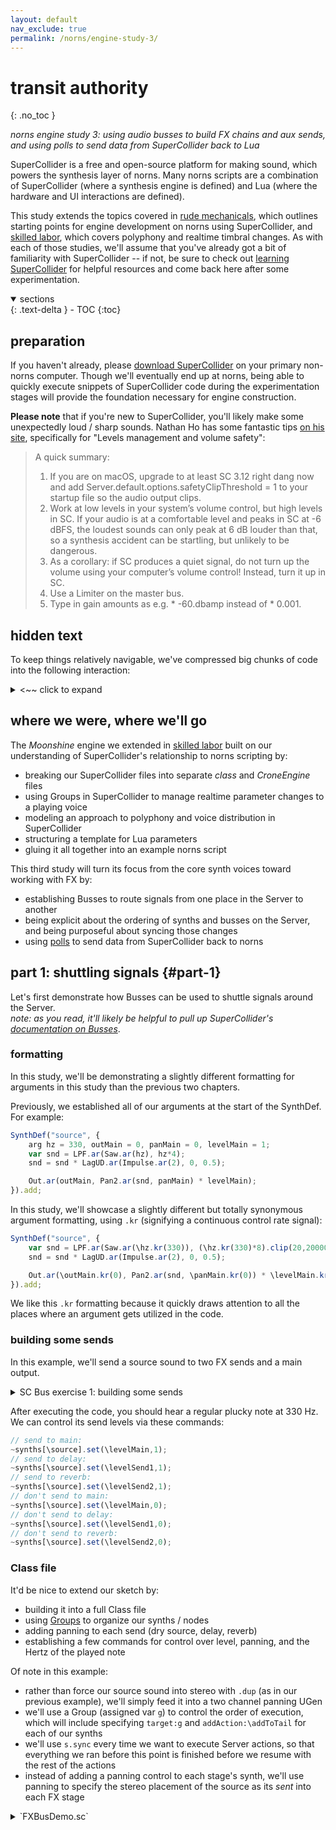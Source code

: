 ```yaml
---
layout: default
nav_exclude: true
permalink: /norns/engine-study-3/
---
```


# transit authority
{: .no_toc }

*norns engine study 3: using audio busses to build FX chains and aux sends, and using polls to send data from SuperCollider back to Lua*

SuperCollider is a free and open-source platform for making sound, which powers the synthesis layer of norns. Many norns scripts are a combination of SuperCollider (where a synthesis engine is defined) and Lua (where the hardware and UI interactions are defined).

This study extends the topics covered in [rude mechanicals](/docs/norns/engine-study-1/), which outlines starting points for engine development on norns using SuperCollider, and [skilled labor](/docs/norns/engine-study-2/), which covers polyphony and realtime timbral changes. As with each of those studies, we'll assume that you've already got a bit of familiarity with SuperCollider -- if not, be sure to check out [learning SuperCollider](/docs/norns/studies/#learning-supercollider) for helpful resources and come back here after some experimentation.

<details open markdown="block">
  <summary>
    sections
  </summary>
  {: .text-delta }
- TOC
{:toc}
</details>

## preparation

If you haven't already, please [download SuperCollider](https://supercollider.github.io) on your primary non-norns computer. Though we'll eventually end up at norns, being able to quickly execute snippets of SuperCollider code during the experimentation stages will provide the foundation necessary for engine construction.

**Please note** that if you're new to SuperCollider, you'll likely make some unexpectedly loud / sharp sounds. Nathan Ho has some fantastic tips [on his site](https://nathan.ho.name/posts/supercollider-tips/), specifically for "Levels management and volume safety":

> A quick summary:
>
> 1. If you are on macOS, upgrade to at least SC 3.12 right dang now and add Server.default.options.safetyClipThreshold = 1 to your startup file so the audio output clips.  
> 2. Work at low levels in your system’s volume control, but high levels in SC. If your audio is at a comfortable level and peaks in SC at -6 dBFS, the loudest sounds can only peak at 6 dB louder than that, so a synthesis accident can be startling, but unlikely to be dangerous.  
> 3. As a corollary: if SC produces a quiet signal, do not turn up the volume using your computer’s volume control! Instead, turn it up in SC.  
> 4. Use a Limiter on the master bus.  
> 5. Type in gain amounts as e.g. * -60.dbamp instead of * 0.001.

## hidden text

To keep things relatively navigable, we've compressed big chunks of code into the following interaction:

<details closed markdown="block">

<summary>
<~~ click to expand
</summary>
Hello! This is how big chunks of code will be presented throughout the study.  
Please be sure to expand them as you come across them, otherwise the study will feel like it's missing a lot of crucial information.
</details>

## where we were, where we'll go

The *Moonshine* engine we extended in [skilled labor](/docs/norns/engine-study-2/) built on our understanding of SuperCollider's relationship to norns scripting by:

- breaking our SuperCollider files into separate *class* and *CroneEngine* files
- using Groups in SuperCollider to manage realtime parameter changes to a playing voice
- modeling an approach to polyphony and voice distribution in SuperCollider
- structuring a template for Lua parameters
- gluing it all together into an example norns script

This third study will turn its focus from the core synth voices toward working with FX by:

- establishing Busses to route signals from one place in the Server to another
- being explicit about the ordering of synths and busses on the Server, and being purposeful about syncing those changes
- using [polls](/docs/norns/reference/poll) to send data from SuperCollider back to norns

## part 1: shuttling signals {#part-1}

Let's first demonstrate how Busses can be used to shuttle signals around the Server.  
*note: as you read, it'll likely be helpful to pull up SuperCollider's [documentation on Busses](https://doc.sccode.org/Tutorials/Getting-Started/11-Busses.html)*.

### formatting

In this study, we'll be demonstrating a slightly different formatting for arguments in this study than the previous two chapters.

Previously, we established all of our arguments at the start of the SynthDef. For example:

```js
SynthDef("source", {
	arg hz = 330, outMain = 0, panMain = 0, levelMain = 1;
	var snd = LPF.ar(Saw.ar(hz), hz*4);
	snd = snd * LagUD.ar(Impulse.ar(2), 0, 0.5);

	Out.ar(outMain, Pan2.ar(snd, panMain) * levelMain);
}).add;
```

In this study, we'll showcase a slightly different but totally synonymous argument formatting, using `.kr` (signifying a continuous control rate signal):

```js
SynthDef("source", {
	var snd = LPF.ar(Saw.ar(\hz.kr(330)), (\hz.kr(330)*8).clip(20,20000);
	snd = snd * LagUD.ar(Impulse.ar(2), 0, 0.5);

	Out.ar(\outMain.kr(0), Pan2.ar(snd, \panMain.kr(0)) * \levelMain.kr(1));
}).add;
```

We like this `.kr` formatting because it quickly draws attention to all the places where an argument gets utilized in the code.

### building some sends

In this example, we'll send a source sound to two FX sends and a main output.

<details closed markdown="block">

<summary>
SC Bus exercise 1: building some sends
</summary>

```js
// SC Bus exercise 1: building some sends

// CMD + ENTER / CTRL + ENTER from here to run the code
(
// create a Dictionary of synths:
~synths = Dictionary.new;

// create a Dictionary of audio busses:
~busses = Dictionary.new;
~busses[\mainOut] = Bus.audio(server: Server.default, numChannels: 2);
~busses[\delaySend] = Bus.audio(server: Server.default, numChannels: 2);
~busses[\reverbSend] = Bus.audio(server: Server.default, numChannels: 2);

// alias our Server:
s = Server.default;

// make a Routine, so that we can sync changes to the Server
Routine{

	// define our source sound:
	SynthDef("source", {
		var snd = LPF.ar(Saw.ar(\hz.kr(330)), (\hz.kr(330)*8)).clip(20,20000);
		snd = snd * LagUD.ar(Impulse.ar(2), 0, 2);

		Out.ar(\outMain.kr, (snd * \levelMain.kr(1)).dup); // .dup = send stereo signal
		Out.ar(\outSend1.kr, (snd * \levelSend1.kr(0)).dup);
		Out.ar(\outSend2.kr, (snd * \levelSend2.kr(0)).dup);
	}).add;

	// define our delay:
	SynthDef("delay", {
		Out.ar(\out.kr, CombC.ar(In.ar(\in.kr, 2),1.0,0.2,3.2));
	}).add;

	// define our reverb:
	SynthDef("reverb", {
		var sig = In.ar(\in.kr, 2);
		Out.ar(\out.kr, FreeVerb2.ar(sig[0], sig[1], 1.0, 0.7, 0.2, 1.5));
	}).add;

	// define our main output:
	SynthDef("main", {
		Out.ar(\out.kr, In.ar(\in.kr, 2));
	}).add;

	// we sync the Server here so that the common SynthDefs above
	//   are present on the Server when requested below
	s.sync;

	// build our source and pass it arguments:
	~synths[\source] = Synth.new("source", [
		\outMain, ~busses[\mainOut], // connecting to the mainOut bus
		\outSend1, ~busses[\delaySend], // connecting to the delaySend bus
		\outSend2, ~busses[\reverbSend] // connecting to the reverbSend bus
	]);

	// build our delay AFTER our source
	//   and pass it arguments:
	~synths[\delay] = Synth.after(~synths[\source], "delay", [
		\in, ~busses[\delaySend], // input = the delaySend bus
		\out, ~busses[\mainOut] // output = the mainOut bus
	]);

	// build our reverb AFTER our delay
	//   and pass it arguments:
	~synths[\reverb] = Synth.after(~synths[\delay], "reverb", [
		\in, ~busses[\reverbSend], // input = the reverbSend bus
		\out, ~busses[\mainOut] // output = the mainOut bus
	]);

	// build our main output AFTER our reverb
	//   and pass it arguments:
	~synths[\main] = Synth.after(~synths[\reverb], "main", [
		\in, ~busses[\mainOut], // input = the mainOut bus
		\out, 0 // output = the default output device
	]);
}.play;
)
```
</details>

After executing the code, you should hear a regular plucky note at 330 Hz. We can control its send levels via these commands:

```js
// send to main:
~synths[\source].set(\levelMain,1);
// send to delay:
~synths[\source].set(\levelSend1,1);
// send to reverb:
~synths[\source].set(\levelSend2,1);
// don't send to main:
~synths[\source].set(\levelMain,0);
// don't send to delay:
~synths[\source].set(\levelSend1,0);
// don't send to reverb:
~synths[\source].set(\levelSend2,0);
```

### Class file

It'd be nice to extend our sketch by:

- building it into a full Class file
- using [Groups](https://doc.sccode.org/Classes/Group.html) to organize our synths / nodes
- adding panning to each send (dry source, delay, reverb)
- establishing a few commands for control over level, panning, and the Hertz of the played note

Of note in this example:

- rather than force our source sound into stereo with `.dup` (as in our previous example), we'll simply feed it into a two channel panning UGen
- we'll use a Group (assigned var `g`) to control the order of execution, which will include specifying `target:g` and `addAction:\addToTail` for each of our synths
- we'll use `s.sync` every time we want to execute Server actions, so that everything we ran before this point is finished before we resume with the rest of the actions
- instead of adding a panning control to each stage's synth, we'll use panning to specify the stereo placement of the source as its *sent* into each FX stage

<details closed markdown="block">

<summary>
`FXBusDemo.sc`
</summary>
```js
// SC Bus exercise 2
// busses in a class with panning and commands

FXBusDemo {

	var <synths;
	var <busses;
	var <g;

	*new {
		^super.new.init();
	}

	init {
		var s = Server.default;
		synths = Dictionary.new;
		busses = Dictionary.new;

		Routine {
			// in this demo, source bus is mono / FX are stereo:
			busses[\source] = Bus.audio(s, 1);
			busses[\main_out] = Bus.audio(s, 2);
			busses[\reverb_send] = Bus.audio(s, 2);
			busses[\delay_send] = Bus.audio(s, 2);

			// define our patch synths, to control stereo field:
			SynthDef.new(\patch_pan, {
				Out.ar(\out.kr, Pan2.ar(In.ar(\in.kr), \pan.kr(0), \level.kr(1)));
			}).send(s);

			SynthDef.new(\patch_main, {
				Out.ar(\out.kr, In.ar(\in.kr, 2) * \level.kr(1));
			}).send(s);

			// add a group to order our synths / nodes:
			g = Group.new(s);

			// define our source synth:
			synths[\source] = SynthDef.new(\sourceBlip, {
				var snd = LPF.ar(Saw.ar(\hz.kr(330)), (\hz.kr(330)*8).clip(20,20000));
				snd = snd * LagUD.ar(Impulse.ar(2), 0, 2);
				Out.ar(\out.kr, snd * \level.kr(0.5));
			}).play(target:g, addAction:\addToTail, args:[
				\out, busses[\source]
			]);

			// why are we syncing here? two reasons:
			// 1. so the common SynthDefs above are present on the Server when requested
			// 2. because the send synths below use \addToTail,
			//   we need the Server to finish creating the source synth before they are added
			s.sync;

			synths[\dry] = Synth.new(\patch_pan,
				target:g, addAction:\addToTail, args:[
					\in, busses[\source],
					\out, busses[\main_out],
					\level, 1.0
			]);

			synths[\delay_send] = Synth.new(\patch_pan,
				target:g, addAction:\addToTail, args:[
					\in, busses[\source],
					\out, busses[\delay_send],
					\level, 0.0
			]);

			synths[\reverb_send] = Synth.new(\patch_pan,
				target:g, addAction:\addToTail, args:[
					\in, busses[\source],
					\out, busses[\reverb_send],
					\level, 0.0
			]);

			synths[\delay] = SynthDef.new(\delay, {
				arg in, out, level=1;
				Out.ar(out, DelayC.ar(In.ar(in, 2), 1.0, 0.2, level));
			}).play(target:g, addAction:\addToTail, args:[
				\in, busses[\delay_send], \out, busses[\main_out]
			]);

			synths[\reverb] = SynthDef.new(\reverb, {
				arg in, out, level=1;
				Out.ar(out, FreeVerb.ar(In.ar(in, 2), 1.0, 0.9, 0.1, level));
			}).play(target:g, addAction:\addToTail, args:[
				\in, busses[\reverb_send], \out, busses[\main_out]
			]);

			// again, we want the next synth to actually be added *after* all others
			s.sync;

			synths[\main_out] = Synth.new(\patch_main,
				target:g, addAction:\addToTail, args: [
					\in, busses[\main_out], \out, 0
			]);

		}.play;
	}

	setLevel { arg key, val;
		synths[key].set(\level, val);
	}

	setPan { arg key, val;
		synths[key].set(\pan, val);
	}

	setHz { arg val;
		synths[\source].set(\hz, val);
	}

	// IMPORTANT: free Server resources and nodes when done!
	free {
		g.free;
		busses.do({arg bus; bus.free;});
	}

}
```
</details>

To move forward, we'll need to save this Class definition in a place on our non-norns computer where SuperCollider can find it. We've covered this process in [skilled labor](/docs/norns/engine-study-2/#class_example-1), so we won't repeat those steps here.

Now, to have your class definition useable in SuperCollider, recompile the class library via `Language > Recompile Class Library`.

#### instantiate the class

When the library recompiles, we should be able to instantiate the `FXBusDemo` Class and its associated methods like any other class in SuperCollider. To try it out, open a blank SuperCollider file and type and live-execute (<kbd>Ctrl-Enter</kbd> on Windows/Linux or <kbd>CMD-RETURN</kbd> on macOS) the following lines:

```
// take note of the server nodes that print:
s.queryAllNodes;

// execute this line to start up the FXBusDemo:
x = FXBusDemo.new();

// take another look at the server:
s.queryAllNodes;
// you should see a group present with 'sourceBlip', 'patch_pan', etc

// execute one cluster at a time:
x.setLevel(\delay_send,0.6);
x.setLevel(\reverb_send,0.6);

x.setPan(\dry,1);
x.setPan(\delay_send,-1);

x.setLevel(\dry, 0);
x.setPan(\reverb_send,1);

x.setHz(330/3);

x.setHz(330*0.75);
```

#### side-quest: adding a DJ-style isolator {#sidequest}

*nb. many thanks to Ezra for their assistance with this topic!*

Adventures in reproducing hardware are very rewarding in SuperCollider -- they allow us to concretize our understanding of the devices we'd like to model and expand our understanding of DSP theory. So, before we move into polls, let's round out our final audio stage with a [DJ-style isolator](https://djtechtools.com/2011/12/11/an-introduction-to-mixing-with-dj-isolator-mixers/).

An isolator is a very handy tool for creative mixing. It allows you to selectively cut or boost "low", "mid" and "high" bands within an input signal. Most importantly, it has a flat response -- when all three bands are at 0dB, the isolator should not color the input signal.

To keep things simple, we'll use [`LPF`](https://doc.sccode.org/Classes/LPF.html) and [`HPF`](https://doc.sccode.org/Classes/HPF.html), which are non-resonant 2nd-order Butterworth filters. However, if we naively mix a lowpass and highpass Butterworth at the same FC, we get a +3db bump at the filter cutoff. To avoid this, we'll cascade *two* 2nd order Butterworths -- this gets us a [Linkwitz-Riley](https://en.wikipedia.org/wiki/Linkwitz%E2%80%93Riley_filter) filter, which is a standard building block for crossovers. So, we'll take a lowpass and highpass L-R filter at same frequency, with a mid section, and their sum will have a flat magnitude response.

Here's an example of this architecture:

```js
// white noise source, watch your ears!
(
z = {
	var src = WhiteNoise.ar;
	var fc1 = \fc1.kr(600);
	var fc2 = \fc2.kr(1800);
	
	var ampLo = \ampLo.kr(1);
	var ampMid = \ampMid.kr(1);
	var ampHi = \ampHi.kr(1);
	
	var lo = LPF.ar(LPF.ar(src, fc1), fc1) * ampLo;
	var mid = HPF.ar(HPF.ar(LPF.ar(LPF.ar(src, fc2), fc2), fc1), fc1) * ampMid;
	var hi = HPF.ar(HPF.ar(src, fc2), fc2) * ampHi;
	
	Out.ar(\out.kr(0), ((lo + mid + hi) * \amp.kr(0.2)).dup);
}.play(s, \addToTail);
)

// controls:
z.set(\ampLo,0);
z.set(\ampMid,0);
z.set(\ampHi,0);

z.set(\ampLo,1);
z.set(\ampMid,1);
z.set(\ampHi,1);
```

To add this functionality, we'll adjust `\patch_main`:

```js
SynthDef.new(\patch_main, {
	var src = In.ar(\in.kr, 2);
	var fc1 = \fc1.kr(600);
	var fc2 = \fc2.kr(1800);
	
	var ampLo = \ampLo.kr(1);
	var ampMid = \ampMid.kr(1);
	var ampHi = \ampHi.kr(1);
	
	var lo = LPF.ar(LPF.ar(src, fc1), fc1) * ampLo;
	var mid = HPF.ar(HPF.ar(LPF.ar(LPF.ar(src, fc2), fc2), fc1), fc1) * ampMid;
	var hi = HPF.ar(HPF.ar(src, fc2), fc2) * ampHi;
	
	var mix = lo + mid + hi;
	
	Out.ar(\out.kr, mix * \level.kr(1));
}).send(s);
```

And to control it, we'll add a `setMain` command:

```js
setMain { arg key, val;
	synths[\main_out].set(key, val);
}
```

<details closed markdown="block">
<summary>
Our new `FXBusDemo.sc`
</summary>

```js
// SC Bus exercise 3
// adding an isolator

FXBusDemo {

	var <synths;
	var <busses;
	var <g;

	*new {
		^super.new.init();
	}

	init {
		var s = Server.default;
		synths = Dictionary.new;
		busses = Dictionary.new;

		Routine {
			// in this demo, source bus is mono / FX are stereo:
			busses[\source] = Bus.audio(s, 1);
			busses[\main_out] = Bus.audio(s, 2);
			busses[\reverb_send] = Bus.audio(s, 2);
			busses[\delay_send] = Bus.audio(s, 2);

			// define our patch synths, to control stereo field:
			SynthDef.new(\patch_pan, {
				Out.ar(\out.kr, Pan2.ar(In.ar(\in.kr), \pan.kr(0), \level.kr(1)));
			}).send(s);

			// NEW: build an isolator into our main output:
			SynthDef.new(\patch_main, {
				var src = In.ar(\in.kr, 2);
				var fc1 = \fc1.kr(600);
				var fc2 = \fc2.kr(1800);

				var ampLo = \ampLo.kr(1);
				var ampMid = \ampMid.kr(1);
				var ampHi = \ampHi.kr(1);

				var lo = LPF.ar(LPF.ar(src, fc1), fc1) * ampLo;
				var mid = HPF.ar(HPF.ar(LPF.ar(LPF.ar(src, fc2), fc2), fc1), fc1) * ampMid;
				var hi = HPF.ar(HPF.ar(src, fc2), fc2) * ampHi;

				var mix = lo + mid + hi;

				Out.ar(\out.kr, mix * \level.kr(1));
			}).send(s);

			// add a group to order our synths / nodes:
			g = Group.new(s);

			// define our source synth:
			synths[\source] = SynthDef.new(\sourceBlip, {
				var snd = LPF.ar(Saw.ar(\hz.kr(330)), (\hz.kr(330)*8).clip(20,20000));
				snd = snd * LagUD.ar(Impulse.ar(2), 0, 2);
				Out.ar(\out.kr, snd * \level.kr(0.5));
			}).play(target:g, addAction:\addToTail, args:[
				\out, busses[\source]
			]);

			// why are we syncing here? two reasons:
			// 1. so the common SynthDefs above are present on the Server when requested
			// 2. because the send synths below use \addToTail,
			//   we need the Server to finish creating the source synth before they are added
			s.sync;

			synths[\dry] = Synth.new(\patch_pan,
				target:g, addAction:\addToTail, args:[
					\in, busses[\source],
					\out, busses[\main_out],
					\level, 1.0
			]);

			synths[\delay_send] = Synth.new(\patch_pan,
				target:g, addAction:\addToTail, args:[
					\in, busses[\source],
					\out, busses[\delay_send],
					\level, 0.0
			]);

			synths[\reverb_send] = Synth.new(\patch_pan,
				target:g, addAction:\addToTail, args:[
					\in, busses[\source],
					\out, busses[\reverb_send],
					\level, 0.0
			]);

			synths[\delay] = SynthDef.new(\delay, {
				arg in, out, level=1;
				Out.ar(out, DelayC.ar(In.ar(in, 2), 1.0, 0.2, level));
			}).play(target:g, addAction:\addToTail, args:[
				\in, busses[\delay_send], \out, busses[\main_out]
			]);

			synths[\reverb] = SynthDef.new(\reverb, {
				arg in, out, level=1;
				Out.ar(out, FreeVerb.ar(In.ar(in, 2), 1.0, 0.9, 0.1, level));
			}).play(target:g, addAction:\addToTail, args:[
				\in, busses[\reverb_send], \out, busses[\main_out]
			]);

			// again, we want the next synth to actually be added *after* all others
			s.sync;

			synths[\main_out] = Synth.new(\patch_main,
				target:g, addAction:\addToTail, args: [
					\in, busses[\main_out], \out, 0
			]);

		}.play;
	}

	setLevel { arg key, val;
		synths[key].set(\level, val);
	}

	setPan { arg key, val;
		synths[key].set(\pan, val);
	}

	setHz { arg val;
		synths[\source].set(\hz, val);
	}

	// NEW: add controls for our main_out synth:
	setMain { arg key, val;
		synths[\main_out].set(key, val);
	}

	// IMPORTANT: free Server resources and nodes when done!
	free {
		g.free;
		busses.do({arg bus; bus.free;});
	}

}
```
</details>

Recompile the class library via `Language > Recompile Class Library` and run:

```js
// start the synth:
(
Routine{
	x = FXBusDemo.new();
	0.05.wait;
	x.setHz(330*0.75);
	x.setLevel(\delay_send,0.6);
	x.setLevel(\reverb_send,0.6);
	
	x.setPan(\delay_send,-1);
	x.setPan(\reverb_send,1);
}.play;
)

// control the isolator:
x.setMain(\ampLo,0);
x.setMain(\ampMid,0);
x.setMain(\ampHi,0);

x.setMain(\ampLo,1);
x.setMain(\ampMid,1);
x.setMain(\ampHi,1);
```

## part 2: turn on the engine {#part-2}

As in our previous studies, we'll now construct a norns engine from this SuperCollider Class file.

Just for review: a norns engine an instance of the built-in [CroneEngine Class](https://github.com/monome/norns/blob/main/sc/core/CroneEngine.sc), which gives a standardized structure to shuttle meaningful commands and their values between Supercollider and Lua.

<details>
<summary>`Engine_FXBusDemo.sc`</summary>

```js
Engine_FXBusDemo : CroneEngine {
// All norns engines follow the 'Engine_MySynthName' convention above

	// NEW: select a variable to invoke FXBusDemo with
	var kernel;

	*new { arg context, doneCallback;
		^super.new(context, doneCallback);
	}

	alloc { // allocate memory to the following:

		// NEW: since FXBusDemo is now a supercollider Class,
		//   we can just construct an instance of it
		kernel = FXBusDemo.new(Crone.server);

		// NEW: build an 'engine.set_level(synth,val)' command
		this.addCommand(\set_level, "sf", { arg msg;
			var voiceKey = msg[1].asSymbol;
			var freq = msg[2].asFloat;
			kernel.setLevel(voiceKey,freq);
		});

		// NEW: build an 'engine.set_pan(synth,val)' command
		this.addCommand(\set_pan, "sf", { arg msg;
			var voiceKey = msg[1].asSymbol;
			var freq = msg[2].asFloat;
			kernel.setPan(voiceKey,freq);
		});

		// NEW: build an 'engine.set_hz(val)' command
		this.addCommand(\set_hz, "f", { arg msg;
			var freq = msg[1].asFloat;
			kernel.setHz(freq);
		});

		// NEW: build an 'engine.set_main(key,val)' command
		this.addCommand(\set_main, "sf", { arg msg;
			var key = msg[1].asSymbol;
			var val = msg[2].asFloat;
			kernel.setMain(key,val);
		});

	} // alloc


	// NEW: when the script releases the engine,
	//   free Server resources and nodes!
	// IMPORTANT
	free {
		kernel.free;
	} // free


} // CroneEngine
```
</details>

### bring it all onto norns

Let's get our SuperCollider files onto norns and test things out.

Connect to norns via [one of the transfer methods](/docs/norns/wifi-files/#transfer).  

If you completed the [rude mechanicals](/docs/norns/engine-study-1/) study, then simply navigate to your `code/engine_study/lib` folder on norns.  

If you didn't complete the previous study:

- create a folder inside of `code` named `engine_study`
- create a folder inside of `engine_study` named `lib`

Under `lib`, we'll want to drop in copies of our `FXBusDemo.sc` and `Engine_FXBusDemo.sc` files. Once they're imported, use `SYSTEM > RESTART` on norns to recompile its SuperCollider library and get the Lua layer synced with the new engine files.

### building our Lua file

Let's build a script which engages our `FXBusDemo` engine and builds some norns parameters to control it.

<details>
<summary>`engine_study_3.lua`</summary>

```lua
-- norns engine study 3: Busses

engine.name = "FXBusDemo"
local formatters = require("formatters")

function init()
  local cs_amp = controlspec.new(0, 2, "lin", 0.001, 1, nil, 1 / 200)
  local cs_fc1 = controlspec.new(20, 20000, "exp", 0, 600, "Hz")
  local cs_fc2 = controlspec.new(20, 20000, "exp", 0, 1800, "Hz")
  local cs_pan = controlspec.new(-1, 1, "lin", 0.001, 0, nil, 1 / 200)

  local frm_percent = function(param)
    return ((param:get() * 100) .. "%")
  end

  params:add({
    type = "separator",
    id = "levels_separator",
    name = "levels",
  })

  params:add({
    type = "control",
    id = "dry_level",
    name = "dry level",
    controlspec = cs_amp,
    formatter = frm_percent,
    action = function(x)
      engine.set_level("dry", x)
    end,
  })

  params:add({
    type = "control",
    id = "delay_level",
    name = "delay level",
    controlspec = cs_amp,
    formatter = frm_percent,
    action = function(x)
      engine.set_level("delay_send", x)
    end,
  })

  params:add({
    type = "control",
    id = "reverb_level",
    name = "reverb level",
    controlspec = cs_amp,
    formatter = frm_percent,
    action = function(x)
      engine.set_level("reverb_send", x)
    end,
  })

  params:add({
    type = "separator",
    id = "pan_separator",
    name = "panning",
  })

  params:add({
    type = "control",
    id = "dry_pan",
    name = "dry",
    controlspec = cs_pan,
    formatter = formatters.bipolar_as_pan_widget,
    action = function(x)
      engine.set_pan("dry", x)
    end,
  })

  params:add({
    type = "control",
    id = "delay_pan",
    name = "delay",
    controlspec = cs_pan,
    formatter = formatters.bipolar_as_pan_widget,
    action = function(x)
      engine.set_pan("delay_send", x)
    end,
  })

  params:add({
    type = "control",
    id = "reverb_pan",
    name = "reverb",
    controlspec = cs_pan,
    formatter = formatters.bipolar_as_pan_widget,
    action = function(x)
      engine.set_pan("reverb_send", x)
    end,
  })

  params:add({
    type = "separator",
    id = "main_eq_separator",
    name = "main EQ",
  })

  params:add({
    type = "control",
    id = "eq_lo",
    name = "lo",
    controlspec = cs_amp,
    formatter = frm_percent,
    action = function(x)
      engine.set_main("ampLo", x)
    end,
  })

  params:add({
    type = "control",
    id = "eq_mid",
    name = "mid",
    controlspec = cs_amp,
    formatter = frm_percent,
    action = function(x)
      engine.set_main("ampMid", x)
    end,
  })

  params:add({
    type = "control",
    id = "eq_hi",
    name = "hi",
    controlspec = cs_amp,
    formatter = frm_percent,
    action = function(x)
      engine.set_main("ampHi", x)
    end,
  })

  params:add({
    type = "control",
    id = "fc1",
    name = "lo freq",
    controlspec = cs_fc1,
    action = function(x)
      engine.set_main("fc1", x)
    end,
  })

  params:add({
    type = "control",
    id = "fc2",
    name = "hi freq",
    controlspec = cs_fc2,
    action = function(x)
      engine.set_main("fc2", x)
    end,
  })

  params:set("delay_level", 0)
  params:set("reverb_level", 0)

  params:bang()
end
```
</details>

Alright, take a break! You've done a lot of typing and experimenting for one sitting. We'll see you back here soon.

## part 3: polls {#part-3}

So far, our studies have all been focused on sending data from Lua to SuperCollider, using engine *commands*. We can also go the other direction, sending values from SuperCollider to Lua, using engine *polls*.

Polls report basic data from the audio subsystem, for use within a script. We can use them to trigger script events based on incoming amplitude, or capture the pitch and match it with a synth engine. See [study 5](/docs/norns/study-5/#numerical-superstorm) for additional examples.

For the purposes of this study, we'll:

- measure the spectral brightness of our final stage output
- measure the amplitude of our final stage output
- send those values to Lua for visualization on the norns screen

### FFT and amplitude

We'll use SuperCollider's [Fast Fourier Transform (FFT) tools](https://doc.sccode.org/Guides/FFT-Overview.html) for analyzing our final signal for brightness, and the [`Amplitude` UGen](https://doc.sccode.org/Classes/Amplitude.html) to measure the main output level.

Returning to our `FXBusDemo.sc` Class file, we'll do the following:

- add an `\analysis` audio bus and send our main output to it
- add a `\brightness` control bus
- add an `\amp` control bus
- build a SynthDef using the [`SpecCentroid` UGen](https://doc.sccode.org/Classes/SpecCentroid.html)
- send our brightness analysis to a Lua-accessible poll

<details>
<summary>Here's our final `FXBusDemo.sc` file ([download](/docs/norns/engine-study-3/lib/FXBusDemo.sc))</summary>

```js
// SC Bus exercise 4: polls
// sending brightness and amplitude analysis to Lua

FXBusDemo {

	var <synths;
	var <busses;
	var <g;

	*new {
		^super.new.init();
	}

	init {
		var s = Server.default;
		synths = Dictionary.new;
		busses = Dictionary.new;

		Routine {
			busses[\source] = Bus.audio(s, 1);
			busses[\main_out] = Bus.audio(s, 2);
			busses[\reverb_send] = Bus.audio(s, 2);
			busses[\delay_send] = Bus.audio(s, 2);

			// NEW: add an analysis audio bus:
			busses[\analysis] = Bus.audio(s, 2);
			// NEW: define control Busses for our Lua polls
			busses[\brightness] = Bus.control(s);
			busses[\amp] = Bus.control(s);

			SynthDef.new(\patch_pan, {
				Out.ar(\out.kr, Pan2.ar(In.ar(\in.kr), \pan.kr(0), \level.kr(1)));
			}).send(s);

			SynthDef.new(\patch_main, {
				var src = In.ar(\in.kr, 2);
				var fc1 = \fc1.kr(600);
				var fc2 = \fc2.kr(1800);

				var ampLo = \ampLo.kr(1);
				var ampMid = \ampMid.kr(1);
				var ampHi = \ampHi.kr(1);

				var lo = LPF.ar(LPF.ar(src, fc1), fc1) * ampLo;
				var mid = HPF.ar(HPF.ar(LPF.ar(LPF.ar(src, fc2), fc2), fc1), fc1) * ampMid;
				var hi = HPF.ar(HPF.ar(src, fc2), fc2) * ampHi;

				var mix = lo + mid + hi;

				Out.ar(\out.kr, mix * \level.kr(1));
			}).send(s);

			// add a group to order our synths / nodes:
			g = Group.new(s);

			// define our source synth:
			synths[\source] = SynthDef.new(\sourceBlip, {
				var snd = LPF.ar(Saw.ar(\hz.kr(330)), \fchz.kr(800).clip(20,20000));
				snd = snd * LagUD.ar(Impulse.ar(0.3), 0, 10);
				Out.ar(\out.kr, snd * \level.kr(0.5));
			}).play(target:g, addAction:\addToTail, args:[
				\out, busses[\source]
			]);

			// why are we syncing here? two reasons:
			// 1. so the common SynthDefs above are present on the Server when requested
			// 2. because the send synths below use \addToTail,
			//   we need the Server to finish creating the source synth before they are added
			s.sync;

			synths[\dry] = Synth.new(\patch_pan,
				target:g, addAction:\addToTail, args:[
					\in, busses[\source],
					\out, busses[\main_out],
					\level, 1.0
			]);

			synths[\delay_send] = Synth.new(\patch_pan,
				target:g, addAction:\addToTail, args:[
					\in, busses[\source],
					\out, busses[\delay_send],
					\level, 0.0
			]);

			synths[\reverb_send] = Synth.new(\patch_pan,
				target:g, addAction:\addToTail, args:[
					\in, busses[\source],
					\out, busses[\reverb_send],
					\level, 0.0
			]);

			synths[\delay] = SynthDef.new(\delay, {
				arg in, out, dtime=0.2, level=1;
				Out.ar(out, DelayC.ar(In.ar(in, 2), 1.0, dtime, level));
			}).play(target:g, addAction:\addToTail, args:[
				\in, busses[\delay_send], \out, busses[\main_out]
			]);

			synths[\reverb] = SynthDef.new(\reverb, {
				arg in, out, level=1;
				Out.ar(out, FreeVerb.ar(In.ar(in, 2), 1.0, 0.9, 0.1, level));
			}).play(target:g, addAction:\addToTail, args:[
				\in, busses[\reverb_send], \out, busses[\main_out]
			]);

			// again, we want the next synth to actually be added *after* all others
			s.sync;

			synths[\main_out] = Synth.new(\patch_main,
				target:g, addAction:\addToTail, args: [
					// NEW: send main out to analysis bus
					\in, busses[\main_out], \out, busses[\analysis]
			]);

			// again, we want the next synth to actually be added *after* all others
			s.sync;

			// NEW: build a brightness tracker
			synths[\brightness] = SynthDef.new(\brightnessTracker, {
				arg in, out, brightOut, ampOut;
				var src = In.ar(in, 2);
				var mixed = Mix.new([src[0],src[1]]);
				var amp = Amplitude.kr(mixed);
				var chain = FFT(LocalBuf(2048), mixed);
				var brightness = SpecCentroid.kr(chain);
				// send the output out:
				Out.ar(out, src);
				// send the brightness to a control bus:
				Out.kr(brightOut, brightness);
				// send the amp to a control bus:
				Out.kr(ampOut, amp);
			}).play(target:g, addAction:\addToTail, args: [
				\in, busses[\analysis],
				\out, 0,
				\brightOut, busses[\brightness].index,
				\ampOut, busses[\amp].index
			]);

		}.play;
	}

	setLevel { arg key, val;
		synths[key].set(\level, val);
	}

	setPan { arg key, val;
		synths[key].set(\pan, val);
	}

	// NEW: add controls for our source synth voice
	setSynth { arg key, val;
		synths[\source].set(key, val);
	}
	// NEW: add control for our delay time
	setDelayTime{ arg val;
		synths[\delay].set(\dtime, val.min(1));
	}

	setMain { arg key, val;
		synths[\main_out].set(key, val);
	}

	// IMPORTANT: free Server resources and nodes when done!
	free {
		g.free;
		busses.do({arg bus; bus.free;});
	}

}
```
</details>

### adding polls to our engine {#poll-engine}

Returning to our `Engine_FXBusDemo.sc` file, we'll do the following:

- use `this.addPoll` to add our brightness and amplitude polls
- use [SuperCollider's `.getSynchronous` method](https://doc.sccode.org/Classes/Bus.html#-getSynchronous) to grab the value of the `busses[\brightness]` and `busses[\amp]` control busses

<details>
<summary>Here's our final `Engine_FXBusDemo.sc` file ([download](/docs/norns/engine-study-3/lib/Engine_FXBusDemo.sc))</summary>

```js
Engine_FXBusDemo : CroneEngine {
// All norns engines follow the 'Engine_MySynthName' convention above

	var kernel;

	*new { arg context, doneCallback;
		^super.new(context, doneCallback);
	}

	alloc { // allocate memory to the following:

		kernel = FXBusDemo.new(Crone.server);

		this.addCommand(\set_level, "sf", { arg msg;
			var voiceKey = msg[1].asSymbol;
			var val = msg[2].asFloat;
			kernel.setLevel(voiceKey,val);
		});

		this.addCommand(\set_pan, "sf", { arg msg;
			var voiceKey = msg[1].asSymbol;
			var val = msg[2].asFloat;
			kernel.setPan(voiceKey,val);
		});

		// NEW: add control over synth
		this.addCommand(\set_synth, "sf", { arg msg;
			var attribute = msg[1].asSymbol;
			var val = msg[2].asFloat;
			kernel.setSynth(attribute,val);
		});

		// NEW: add control over delay time
		this.addCommand(\set_delay_time, "f", { arg msg;
			var val = msg[1].asFloat;
			kernel.setDelayTime(val);
		});

		this.addCommand(\set_main, "sf", { arg msg;
			var key = msg[1].asSymbol;
			var val = msg[2].asFloat;
			kernel.setMain(key,val);
		});

		// NEW: add brightness poll
		this.addPoll(\brightness_poll, {
			var spectral = kernel.busses[\brightness].getSynchronous;
			spectral
		});

		// NEW: add amp poll
		this.addPoll(\amp_poll, {
			var amp = kernel.busses[\amp].getSynchronous;
			amp
		});

	} // alloc

	// IMPORTANT
	free {
		kernel.free;
	} // free


} // CroneEngine
```
</details>

### adding polls to our Lua script {#poll-lua}

Returning to our `engine-study-3.lua` file, we'll do the following:

- invoke our Lua handlers for the SuperCollider polls
- draw a circle to the screen based on the synth's brightness and amplitude
- add LFO's to control our synth voice's filter cutoff value

<details>
<summary>Here's our final `engine-study-3.lua` file ([download](/docs/norns/engine-study-3/engine-study-3.lua))</summary>

```lua
-- *transit authority*
-- SuperCollider engine study 3
-- monome.org

engine.name = "FXBusDemo"
local formatters = require("formatters")

-- NEW: add LFO for additional movement:
local lfo = require("lib/lfo")

-- NEW: add sequins to sequence hz values
local _s = require("sequins")
local hz_vals = _s({ 300, 400, 400 / 3, 100, 300 / 2, 300 / 1.5 })
local random_offset = { 0.5, 1.5, 2, 3, 1, 0.75 }

-- NEW: add screen redraw variables
local bright = 1
local rad = 2
local screen_dirty = true
local hz = 330
local fchz = 800

function clock.tempo_change_handler(x)
  engine.set_delay_time(clock.get_beat_sec()/2)
end

function init()
  -- NEW: invoke our brightness poll //
  brightness = poll.set("brightness_poll")
  brightness.callback = function(val)
    bright = util.round(util.linlin(20, 20000, 1, 15, val))
    screen_dirty = true
  end
  brightness.time = 1 / 60
  brightness:start()
  -- // brightness poll

  -- NEW: invoke our amp poll //
  amp = poll.set("amp_poll")
  amp.callback = function(val)
    rad = util.round(util.linlin(0, 1, 2, 120, val))
    screen_dirty = true
  end
  amp.time = 1 / 30
  amp:start()
  -- // amp poll

  -- NEW: redraw at 60fps //
  redraw_timer = metro.init(function()
    if screen_dirty then
      redraw()
      screen_dirty = false
    end
  end, 1 / 60, -1)
  redraw_timer:start()
  -- // redraw

  -- NEW: synth controls //
  params:add({
    type = "separator",
    id = "synth_separator",
    name = "synth",
  })

  params:add({
    type = "control",
    id = "hz",
    name = "synth hz",
    controlspec = controlspec.MIDFREQ,
    action = function(x)
      engine.set_synth("hz", x)
      hz = x
    end,
  })

  params:add({
    type = "control",
    id = "fchz",
    name = "filter hz",
    controlspec = controlspec.FREQ,
    action = function(x)
      engine.set_synth("fchz", x)
      fchz = x
    end,
  })
  -- // synth controls

  local cs_amp = controlspec.new(0, 2, "lin", 0.001, 1, nil, 1 / 200)
  local cs_fc1 = controlspec.new(20, 20000, "exp", 0, 600, "Hz")
  local cs_fc2 = controlspec.new(20, 20000, "exp", 0, 1800, "Hz")
  local cs_pan = controlspec.new(-1, 1, "lin", 0.001, 0, nil, 1 / 200)

  local frm_percent = function(param)
    return ((param:get() * 100) .. "%")
  end

  params:add({
    type = "separator",
    id = "levels_separator",
    name = "levels",
  })

  params:add({
    type = "control",
    id = "dry_level",
    name = "dry level",
    controlspec = cs_amp,
    formatter = frm_percent,
    action = function(x)
      engine.set_level("dry", x)
    end,
  })

  params:add({
    type = "control",
    id = "delay_level",
    name = "delay level",
    controlspec = cs_amp,
    formatter = frm_percent,
    action = function(x)
      engine.set_level("delay_send", x)
    end,
  })

  params:add({
    type = "control",
    id = "reverb_level",
    name = "reverb level",
    controlspec = cs_amp,
    formatter = frm_percent,
    action = function(x)
      engine.set_level("reverb_send", x)
    end,
  })

  params:add({
    type = "separator",
    id = "pan_separator",
    name = "panning",
  })

  params:add({
    type = "control",
    id = "dry_pan",
    name = "dry",
    controlspec = cs_pan,
    formatter = formatters.bipolar_as_pan_widget,
    action = function(x)
      engine.set_pan("dry", x)
    end,
  })

  params:add({
    type = "control",
    id = "delay_pan",
    name = "delay",
    controlspec = cs_pan,
    formatter = formatters.bipolar_as_pan_widget,
    action = function(x)
      engine.set_pan("delay_send", x)
    end,
  })

  params:add({
    type = "control",
    id = "reverb_pan",
    name = "reverb",
    controlspec = cs_pan,
    formatter = formatters.bipolar_as_pan_widget,
    action = function(x)
      engine.set_pan("reverb_send", x)
    end,
  })

  params:add({
    type = "separator",
    id = "main_eq_separator",
    name = "main EQ",
  })

  params:add({
    type = "control",
    id = "eq_lo",
    name = "lo",
    controlspec = cs_amp,
    formatter = frm_percent,
    action = function(x)
      engine.set_main("ampLo", x)
    end,
  })

  params:add({
    type = "control",
    id = "eq_mid",
    name = "mid",
    controlspec = cs_amp,
    formatter = frm_percent,
    action = function(x)
      engine.set_main("ampMid", x)
    end,
  })

  params:add({
    type = "control",
    id = "eq_hi",
    name = "hi",
    controlspec = cs_amp,
    formatter = frm_percent,
    action = function(x)
      engine.set_main("ampHi", x)
    end,
  })

  params:add({
    type = "control",
    id = "fc1",
    name = "lo freq",
    controlspec = cs_fc1,
    action = function(x)
      engine.set_main("fc1", x)
    end,
  })

  params:add({
    type = "control",
    id = "fc2",
    name = "hi freq",
    controlspec = cs_fc2,
    action = function(x)
      engine.set_main("fc2", x)
    end,
  })

  -- NEW: add 'fchz' LFO
  fchzLFO = lfo:add({
    shape = "sine", -- shape
    min = -1, -- min
    max = 1, -- max
    depth = 0.6, -- depth (0 to 1)
    mode = "clocked", -- mode
    period = 1 / 3, -- period (in 'clocked' mode, represents 4/4 bars)
    baseline = "center",
    action = function()
      params:lookup_param("fchz").action(calculate_bipolar_lfo_movement(fchzLFO, "fchz"))
    end,
  })
  fchzLFO:add_params("myLFO", "lfo")
  params:hide("lfo_min_myLFO")
  params:hide("lfo_max_myLFO")
  _menu.rebuild_params()

  startup_actions = clock.run(function()
    clock.sleep(0.1)
    params:set("delay_level", 1)
    params:set("reverb_level", 0)
    params:set("hz", 330)
    params:set("fchz", 1500)
    params:bang()
    -- NEW: sequins clock
    sequence = clock.run(function()
      while true do
        engine.set_synth("hz", hz_vals() * random_offset[math.random(#random_offset)])
        clock.sync(1 / 4)
      end
    end)
    fchzLFO:start() -- start our LFO, complements ':stop()'
  end)
end

function calculate_bipolar_lfo_movement(lfoID, paramID)
  if lfoID:get("depth") > 0 then
    return params:lookup_param(paramID).controlspec:map(lfoID:get("scaled") / 2 + params:get_raw(paramID))
  else
    return params:lookup_param(paramID).controlspec:map(params:get_raw(paramID))
  end
end

-- NEW: draw to screen //
function redraw()
  screen.clear()
  screen.level(bright)
  screen.circle(64, 32, rad)
  screen.fill()
  screen.update()
end
-- // draw to screen
```
</details>

## further

[Download the final versions of this study's files here.](/docs/norns/engine-study-3.zip)

If you feel prepared to explore both SuperCollider and Lua more deeply (and hopefully you do!), here are a few jumping-off points to extend this study:

- customize the on-screen animation
- explore additional [Analysis UGens](https://doc.sccode.org/Browse.html#UGens%3EAnalysis)
- build your own FX processing chains
- swap the `sourceBlip` synth with `Moonshine`

To continue exploring and creating new synthesis engines for norns, we highly recommend:

-  Zack Scholl's incredible resources for SuperCollider and norns explorations:
	-  [Tone to Drone](https://musichackspace.org/product/tone-to-drone-introduction-to-supercollider-for-monome-norns/)
	-  [Ample Samples](https://musichackspace.org/product/ample-samples-introduction-to-supercollider-for-monome-norns/
  - [Zack's #supercollider blog entries](https://schollz.com/tags/supercollider/)
- [Eli Fieldsteel's *fantastic* YouTube series](https://youtu.be/yRzsOOiJ_p4)
- Nathan Ho’s [collected SuperCollider tips](https://nathan.ho.name/posts/supercollider-tips/)

## acknowledgements

The `FXBusDemo` engine was written by Ezra Buchla and Dan Derks for [monome.org](https://monome.org).

This study's text was initiated by Dan Derks.
